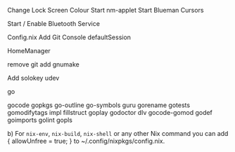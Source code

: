 Change Lock Screen Colour
Start nm-applet
Start Blueman
Cursors

Start / Enable Bluetooth Service

Config.nix
Add Git
Console
defaultSession

HomeManager

remove git
add gnumake

Add solokey udev

go

gocode
gopkgs
go-outline
go-symbols
guru
gorename
gotests
gomodifytags
impl
fillstruct
goplay
godoctor
dlv
gocode-gomod
godef
goimports
golint
gopls



b) For `nix-env`, `nix-build`, `nix-shell` or any other Nix command you can add
  { allowUnfree = true; }
to ~/.config/nixpkgs/config.nix.
